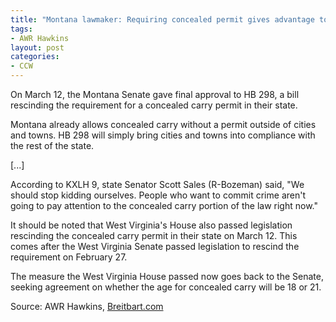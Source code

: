 ```yaml
---
title: "Montana lawmaker: Requiring concealed permit gives advantage to criminals"
tags:
- AWR Hawkins
layout: post
categories:
- CCW
---
```


On March 12, the Montana Senate gave final approval to HB 298, a bill rescinding the requirement for a concealed carry permit in their state.

Montana already allows concealed carry without a permit outside of cities and towns. HB 298 will simply bring cities and towns into compliance with the rest of the state.

\[...\]

According to KXLH 9, state Senator Scott Sales (R-Bozeman) said, "We should stop kidding ourselves. People who want to commit crime aren't going to pay attention to the concealed carry portion of the law right now."

It should be noted that West Virginia's House also passed legislation rescinding the concealed carry permit in their state on March 12. This comes after the West Virginia Senate passed legislation to rescind the requirement on February 27.

The measure the West Virginia House passed now goes back to the Senate, seeking agreement on whether the age for concealed carry will be 18 or 21.

Source: AWR Hawkins, [Breitbart.com](https://www.breitbart.com/politics/2015/03/14/montana-lawmaker-requiring-concealed-permit-gives-advantage-to-criminals/)
